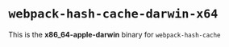 # `webpack-hash-cache-darwin-x64`

This is the **x86_64-apple-darwin** binary for `webpack-hash-cache`
